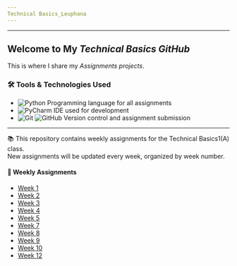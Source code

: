```yaml
--- 
Technical Basics_Leuphana
---
```


---
## Welcome to My *Technical Basics GitHub*
This is where I share my _Assignments projects_.

   
### 🛠 Tools & Technologies Used

- ![Python](https://img.shields.io/badge/Python-3776AB?style=for-the-badge&logo=python&logoColor=white) Programming language for all assignments
- ![PyCharm](https://img.shields.io/badge/PyCharm-42b983?style=for-the-badge&logo=pycharm&logoColor=white) IDE used for development
- ![Git](https://img.shields.io/badge/Git-F05032?style=for-the-badge&logo=git&logoColor=white)
 ![GitHub](https://img.shields.io/badge/GitHub-181717?style=for-the-badge&logo=github&logoColor=white) Version control and assignment submission


---
📚 This repository contains weekly assignments for the Technical Basics1(A) class.  
New assignments will be updated every week, organized by week number.
#### 📁 Weekly Assignments

- [Week 1](https://github.com/TayJeong/TechnicalBasics1_Leuphana/tree/main/assignments/week1)
- [Week 2](https://github.com/TayJeong/TechnicalBasics1_Leuphana/tree/main/assignments/week2)
- [Week 3](https://github.com/TayJeong/TechnicalBasics1_Leuphana/tree/main/assignments/week3)
- [Week 4](https://github.com/TayJeong/TechnicalBasics1_Leuphana/tree/main/assignments/week4)
- [Week 5](https://github.com/TayJeong/TechnicalBasics1_Leuphana/tree/main/assignments/week5)
- [Week 7](https://github.com/TayJeong/TechnicalBasics1_Leuphana/tree/main/assignments/week7)
- [Week 8](https://github.com/TayJeong/TechnicalBasics1_Leuphana/tree/main/assignments/week8)
- [Week 9](https://github.com/TayJeong/TechnicalBasics1_Leuphana/tree/main/assignments/week9)
- [Week 10](https://github.com/TayJeong/TechnicalBasics1_Leuphana/tree/main/assignments/week10)
- [Week 12](https://github.com/TayJeong/TechnicalBasics1_Leuphana/tree/main/assignments/week12)





## 